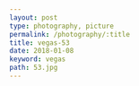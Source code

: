 ```yaml
---
layout: post
type: photography, picture
permalink: /photography/:title
title: vegas-53
date: 2018-01-08
keyword: vegas
path: 53.jpg
---
```



